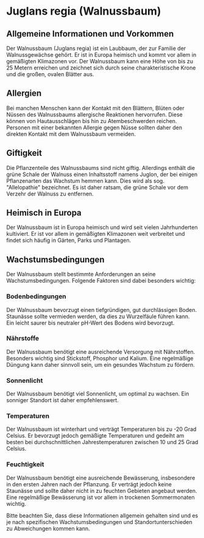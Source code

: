 # Juglans regia (Walnussbaum)

## Allgemeine Informationen und Vorkommen
Der Walnussbaum (Juglans regia) ist ein Laubbaum, der zur Familie der Walnussgewächse gehört. Er ist in Europa heimisch und kommt vor allem in gemäßigten Klimazonen vor. Der Walnussbaum kann eine Höhe von bis zu 25 Metern erreichen und zeichnet sich durch seine charakteristische Krone und die großen, ovalen Blätter aus.

## Allergien
Bei manchen Menschen kann der Kontakt mit den Blättern, Blüten oder Nüssen des Walnussbaums allergische Reaktionen hervorrufen. Diese können von Hautausschlägen bis hin zu Atembeschwerden reichen. Personen mit einer bekannten Allergie gegen Nüsse sollten daher den direkten Kontakt mit dem Walnussbaum vermeiden.

## Giftigkeit
Die Pflanzenteile des Walnussbaums sind nicht giftig. Allerdings enthält die grüne Schale der Walnuss einen Inhaltsstoff namens Juglon, der bei einigen Pflanzenarten das Wachstum hemmen kann. Dies wird als sog. "Allelopathie" bezeichnet. Es ist daher ratsam, die grüne Schale vor dem Verzehr der Walnuss zu entfernen.

## Heimisch in Europa
Der Walnussbaum ist in Europa heimisch und wird seit vielen Jahrhunderten kultiviert. Er ist vor allem in gemäßigten Klimazonen weit verbreitet und findet sich häufig in Gärten, Parks und Plantagen.

## Wachstumsbedingungen
Der Walnussbaum stellt bestimmte Anforderungen an seine Wachstumsbedingungen. Folgende Faktoren sind dabei besonders wichtig:

### Bodenbedingungen
Der Walnussbaum bevorzugt einen tiefgründigen, gut durchlässigen Boden. Staunässe sollte vermieden werden, da dies zu Wurzelfäule führen kann. Ein leicht saurer bis neutraler pH-Wert des Bodens wird bevorzugt.

### Nährstoffe
Der Walnussbaum benötigt eine ausreichende Versorgung mit Nährstoffen. Besonders wichtig sind Stickstoff, Phosphor und Kalium. Eine regelmäßige Düngung kann daher sinnvoll sein, um ein gesundes Wachstum zu fördern.

### Sonnenlicht
Der Walnussbaum benötigt viel Sonnenlicht, um optimal zu wachsen. Ein sonniger Standort ist daher empfehlenswert.

### Temperaturen
Der Walnussbaum ist winterhart und verträgt Temperaturen bis zu -20 Grad Celsius. Er bevorzugt jedoch gemäßigte Temperaturen und gedeiht am besten bei durchschnittlichen Jahrestemperaturen zwischen 10 und 25 Grad Celsius.

### Feuchtigkeit
Der Walnussbaum benötigt eine ausreichende Bewässerung, insbesondere in den ersten Jahren nach der Pflanzung. Er verträgt jedoch keine Staunässe und sollte daher nicht in zu feuchten Gebieten angebaut werden. Eine regelmäßige Bewässerung ist vor allem in trockenen Sommermonaten wichtig.

Bitte beachten Sie, dass diese Informationen allgemein gehalten sind und es je nach spezifischen Wachstumsbedingungen und Standortunterschieden zu Abweichungen kommen kann.
